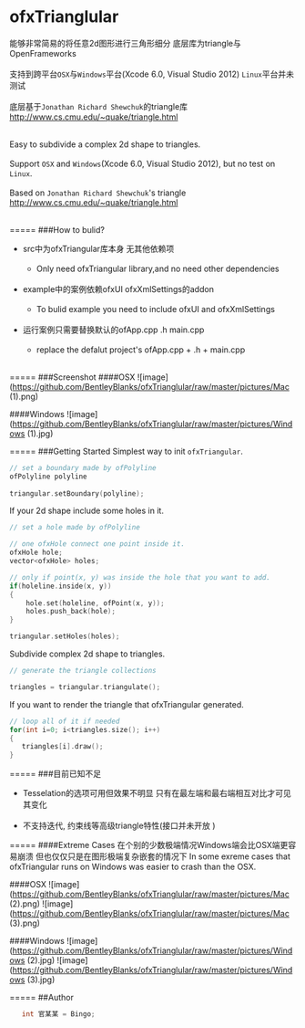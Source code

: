 ofxTrianglular
==============

能够非常简易的将任意2d图形进行三角形细分 底层库为triangle与OpenFrameworks<br><br>
支持到跨平台```OSX```与```Windows```平台(Xcode 6.0, Visual Studio 2012) ```Linux```平台并未测试<br><br>
底层基于```Jonathan Richard Shewchuk```的triangle库 http://www.cs.cmu.edu/~quake/triangle.html<br><br>

Easy to subdivide a complex 2d shape to triangles.<br><br>
Support ```OSX``` and ```Windows```(Xcode 6.0, Visual Studio 2012), but no test on ```Linux```.<br><br>
Based on ```Jonathan Richard Shewchuk```'s triangle http://www.cs.cmu.edu/~quake/triangle.html<br><br>


=====
###How to bulid?
* src中为ofxTriangular库本身 无其他依赖项<br><br>
   * Only need ofxTriangular library,and no need other dependencies<br><br> 
* example中的案例依赖ofxUI ofxXmlSettings的addon<br><br>
   * To bulid example you need to include ofxUI and ofxXmlSettings<br><br>
* 运行案例只需要替换默认的ofApp.cpp .h main.cpp<br><br>
   * replace the defalut project's ofApp.cpp + .h + main.cpp<br><br>

=====
###Screenshot
####OSX
![image](https://github.com/BentleyBlanks/ofxTrianglular/raw/master/pictures/Mac (1).png)

####Windows
![image](https://github.com/BentleyBlanks/ofxTrianglular/raw/master/pictures/Windows (1).jpg)

=====
###Getting Started
Simplest way to init ```ofxTriangular```.
```c
// set a boundary made by ofPolyline
ofPolyline polyline
 
triangular.setBoundary(polyline);
```

If your 2d shape include some holes in it.
```c
// set a hole made by ofPolyline

// one ofxHole connect one point inside it.
ofxHole hole;
vector<ofxHole> holes;

// only if point(x, y) was inside the hole that you want to add.
if(holeline.inside(x, y))
{
    hole.set(holeline, ofPoint(x, y));
    holes.push_back(hole);
}

triangular.setHoles(holes);
```

Subdivide complex 2d shape to triangles.
```c
// generate the triangle collections

triangles = triangular.triangulate();
```

If you want to render the triangle that ofxTriangular generated.
```c
// loop all of it if needed
for(int i=0; i<triangles.size(); i++)
{
   triangles[i].draw();
}
```
=====
###目前已知不足
* Tesselation的选项可用但效果不明显 只有在最左端和最右端相互对比才可见其变化<br><br>
* 不支持迭代, 约束线等高级triangle特性(接口并未开放 )

=====
####Extreme Cases
在个别的少数极端情况Windows端会比OSX端更容易崩溃 但也仅仅只是在图形极端复杂嵌套的情况下
In some exreme cases that ofxTriangular runs on Windows was easier to crash than the OSX.

####OSX
![image](https://github.com/BentleyBlanks/ofxTrianglular/raw/master/pictures/Mac (2).png)
![image](https://github.com/BentleyBlanks/ofxTrianglular/raw/master/pictures/Mac (3).png)

####Windows
![image](https://github.com/BentleyBlanks/ofxTrianglular/raw/master/pictures/Windows (2).jpg)
![image](https://github.com/BentleyBlanks/ofxTrianglular/raw/master/pictures/Windows (3).jpg)


=====
##Author
```c
   int 官某某 = Bingo;
```
